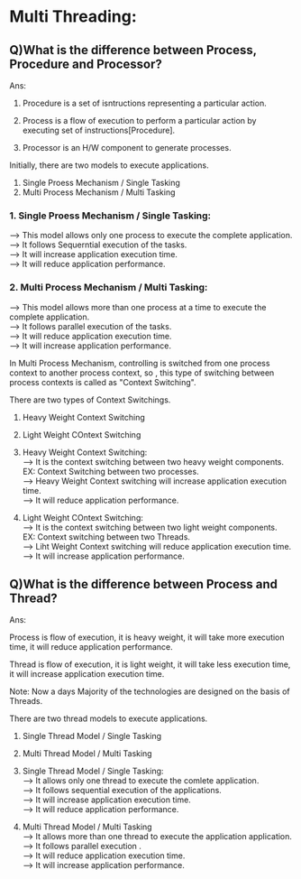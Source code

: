 # Multi Threading:  

## Q)What is the difference between Process, Procedure and Processor?

Ans:  

1. Procedure is a set of isntructions representing a particular action.  

2. Process is a flow of execution to perform a particular action by executing set of instructions[Procedure].  

3. Processor is an H/W component to generate processes.  

Initially, there are two models to execute applications.  
1. Single Proess Mechanism / Single Tasking  
2. Multi Process Mechanism / Multi Tasking  

### 1. Single Proess Mechanism / Single Tasking:  

--> This model allows only one process to execute the complete application.  
--> It follows Sequerntial execution of the tasks.  
--> It will increase application execution time.  
--> It will reduce application performance.   


### 2. Multi Process Mechanism / Multi Tasking:  

--> This model allows more than one process at a time to execute the  
    complete application.  
--> It follows parallel execution of the tasks.  
--> It will reduce application execution time.  
--> It will increase application performance.  

In Multi Process Mechanism, controlling is switched from one process context to another process context, so , this type of switching between process contexts is called as "Context Switching".  

There are two types of Context Switchings.  

1. Heavy Weight Context Switching  
2. Light Weight COntext Switching  
  
1. Heavy Weight Context Switching:  
--> It is the context switching between two heavy weight components.  
EX: Context Switching between two processes.  
--> Heavy Weight Context switching will increase application execution time.  
--> It will reduce application performance.  

2. Light Weight COntext Switching:  
--> It is the context switching between two light weight components.  
EX: Context switching between two Threads.  
--> Liht Weight Context switching will reduce application execution time.  
--> It will increase application performance.  

## Q)What is the difference between Process and Thread?

Ans:  

Process is flow of execution, it is heavy weight, it will take more execution time, it will reduce application performance.  

Thread is flow of execution, it is light weight, it will take less execution time, it will increase application execution time.  
  
Note: Now a days Majority of the technologies are designed on the basis of Threads.  

There are two thread models to execute applications.  
1. Single Thread Model / Single Tasking  
2. Multi Thread Model / Multi Tasking  

1. Single Thread Model / Single Tasking:  
--> It allows only one thread to execute the comlete application.  
--> It follows sequential execution of the applications.  
--> It will increase application execution time.  
--> It will reduce application performance.  


2. Multi Thread Model / Multi Tasking  
--> It allows more than one thread to execute the application application.  
--> It follows parallel execution .  
--> It will reduce application execution time.  
--> It will increase application performance.  
